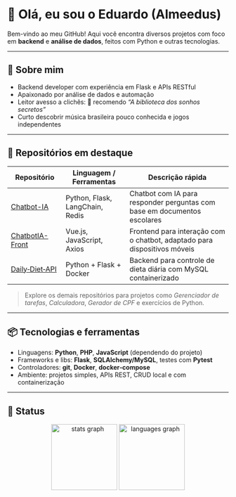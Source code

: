 # 👋 Olá, eu sou o Eduardo (Almeedus)

Bem-vindo ao meu GitHub! Aqui você encontra diversos projetos com foco em **backend** e **análise de dados**, feitos com Python e outras tecnologias.

---

## 🧠 Sobre mim

- Backend developer com experiência em Flask e APIs RESTful  
- Apaixonado por análise de dados e automação  
- Leitor avesso a clichês: 🚀 recomendo *“A biblioteca dos sonhos secretos”*  
- Curto descobrir música brasileira pouco conhecida e jogos independentes

---

## 🚀 Repositórios em destaque

| Repositório                     | Linguagem / Ferramentas | Descrição rápida                                      |
|-------------------------------|-------------------------|--------------------------------------------------------|
| [Chatbot-IA](https://github.com/Almeedus/Chatbot-IA)         | Python, Flask, LangChain, Redis         | Chatbot com IA para responder perguntas com base em documentos escolares |
| [ChatbotIA-Front](https://github.com/Almeedus/ChatbotIA-Front) | Vue.js, JavaScript, Axios               | Frontend para interação com o chatbot, adaptado para dispositivos móveis  |
| [Daily‑Diet‑API](https://github.com/Almeedus/Daily-Diet-API)                | Python + Flask + Docker | Backend para controle de dieta diária com MySQL containerizado |

> Explore os demais repositórios para projetos como *Gerenciador de tarefas*, *Calculadora*, *Gerador de CPF* e exercícios de Python.

---

## 📦 Tecnologias e ferramentas

- Linguagens: **Python**, **PHP**, **JavaScript** (dependendo do projeto)
- Frameworks e libs: **Flask**, **SQLAlchemy/MySQL**, testes com **Pytest**
- Controladores: **git**, **Docker**, **docker‑compose**  
- Ambiente: projetos simples, APIs REST, CRUD local e com containerização

---

## 📌 Status
<div align="center">
  <img src="https://github-readme-stats.vercel.app/api?username=Almeedus&hide_title=false&hide_rank=false&show_icons=true&include_all_commits=true&count_private=true&disable_animations=false&theme=dracula&locale=en&hide_border=false&order=1" height="150" alt="stats graph"  />
  <img src="https://github-readme-stats.vercel.app/api/top-langs?username=Almeedus&locale=en&hide_title=false&layout=compact&card_width=320&langs_count=5&theme=dracula&hide_border=false&order=2" height="150" alt="languages graph"  />
</div>


